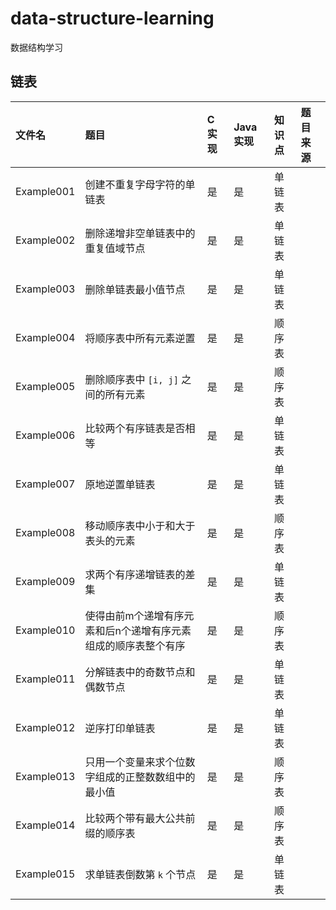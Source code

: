 # data-structure-learning
数据结构学习

## 链表
|文件名|题目|C 实现|Java 实现|知识点|题目来源|
|:--|:--|:--|:--|:--|:--|
|Example001|创建不重复字母字符的单链表|是|是|单链表||
|Example002|删除递增非空单链表中的重复值域节点|是|是|单链表||
|Example003|删除单链表最小值节点|是|是|单链表||
|Example004|将顺序表中所有元素逆置|是|是|顺序表||
|Example005|删除顺序表中 `[i, j]` 之间的所有元素|是|是|顺序表||
|Example006|比较两个有序链表是否相等|是|是|单链表||
|Example007|原地逆置单链表|是|是|单链表||
|Example008|移动顺序表中小于和大于表头的元素|是|是|顺序表||
|Example009|求两个有序递增链表的差集|是|是|单链表||
|Example010|使得由前m个递增有序元素和后n个递增有序元素组成的顺序表整个有序|是|是|顺序表||
|Example011|分解链表中的奇数节点和偶数节点|是|是|单链表||
|Example012|逆序打印单链表|是|是|单链表||
|Example013|只用一个变量来求个位数字组成的正整数数组中的最小值|是|是|顺序表||
|Example014|比较两个带有最大公共前缀的顺序表|是|是|顺序表||
|Example015|求单链表倒数第 `k` 个节点|是|是|单链表||